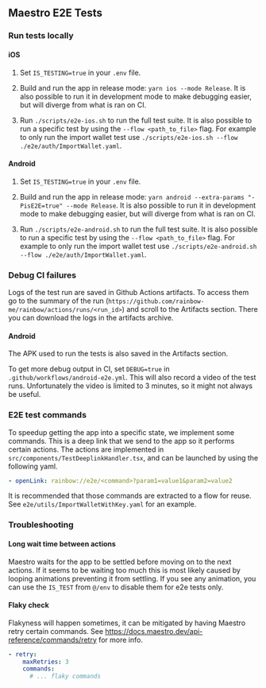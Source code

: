 ## Maestro E2E Tests

### Run tests locally

#### iOS

1. Set `IS_TESTING=true` in your `.env` file.

2. Build and run the app in release mode: `yarn ios --mode Release`. It is also possible to run it in development mode to make debugging easier, but will diverge from what is ran on CI.

3. Run `./scripts/e2e-ios.sh` to run the full test suite. It is also possible to run a specific test by using the `--flow <path_to_file>` flag. For example to only run the import wallet test use `./scripts/e2e-ios.sh --flow ./e2e/auth/ImportWallet.yaml`.

#### Android

1. Set `IS_TESTING=true` in your `.env` file.

2. Build and run the app in release mode: `yarn android --extra-params "-PisE2E=true" --mode Release`. It is also possible to run it in development mode to make debugging easier, but will diverge from what is ran on CI.

3. Run `./scripts/e2e-android.sh` to run the full test suite. It is also possible to run a specific test by using the `--flow <path_to_file>` flag. For example to only run the import wallet test use `./scripts/e2e-android.sh --flow ./e2e/auth/ImportWallet.yaml`.

### Debug CI failures

Logs of the test run are saved in Github Actions artifacts. To access them go to the summary of the run (`https://github.com/rainbow-me/rainbow/actions/runs/<run_id>`) and scroll to the Artifacts section. There you can download the logs in the artifacts archive.

#### Android

The APK used to run the tests is also saved in the Artifacts section.

To get more debug output in CI, set `DEBUG=true` in `.github/workflows/android-e2e.yml`. This will also record a video of the test runs. Unfortunately the video is limited to 3 minutes, so it might not always be useful.

### E2E test commands

To speedup getting the app into a specific state, we implement some commands. This is a deep link that we send to the app so it performs certain actions. The actions are implemented in `src/components/TestDeeplinkHandler.tsx`, and can be launched by using the following yaml.

```yaml
- openLink: rainbow://e2e/<command>?param1=value1&param2=value2
```

It is recommended that those commands are extracted to a flow for reuse. See `e2e/utils/ImportWalletWithKey.yaml` for an example.

### Troubleshooting

#### Long wait time between actions

Maestro waits for the app to be settled before moving on to the next actions. If it seems to be waiting too much this is most likely caused by looping animations preventing it from settling. If you see any animation, you can use the `IS_TEST` from `@/env` to disable them for e2e tests only.

#### Flaky check

Flakyness will happen sometimes, it can be mitigated by having Maestro retry certain commands. See https://docs.maestro.dev/api-reference/commands/retry for more info.

```yaml
- retry:
    maxRetries: 3
    commands:
      # ... flaky commands
```
